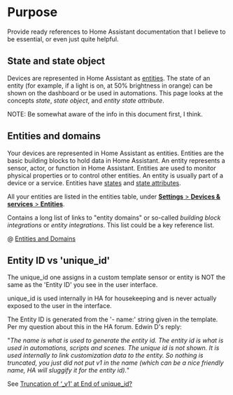 # Purpose

Provide ready references to Home Assistant documentation that I believe to be essential, or even just quite helpful.
## State and state object

Devices are represented in Home Assistant as [entities](https://www.home-assistant.io/docs/configuration/entities_domains/). The state of an entity (for example, if a light is on, at 50% brightness in orange) can be shown on the dashboard or be used in automations. This page looks at the concepts _state_, _state object_, and _entity state attribute_.

NOTE: Be somewhat aware of the info in this document first, I think.

## Entities and domains

Your devices are represented in Home Assistant as entities. Entities are the basic building blocks to hold data in Home Assistant. An entity represents a sensor[](https://www.home-assistant.io/integrations/sensor/), actor, or function in Home Assistant. Entities are used to monitor physical properties or to control other entities. An entity is usually part of a device or a service[](https://www.home-assistant.io/docs/scripts/perform-actions/). Entities have [states](https://www.home-assistant.io/docs/configuration/state_object/) and [state attributes](https://www.home-assistant.io/docs/configuration/state_object/#about-entity-state-attributes).

All your entities are listed in the entities table, under [**Settings** > **Devices & services** > **Entities**](https://my.home-assistant.io/redirect/entities).

Contains a long list of links to "entity domains"  or so-called  _building block integrations_ or _entity integrations_. This list could be a key reference list.

@ [Entities and Domains](https://www.home-assistant.io/docs/configuration/entities_domains/)

## Entity ID vs 'unique_id'

The unique_id one assigns in a custom template sensor or entity is NOT the same as the 'Entity ID' you see in the user interface.

unique_id is used internally in HA for housekeeping and is never actually exposed to the user in the interface.

The Entity ID is generated from the '- name:' string given in the template. Per my question about this in the HA forum. Edwin D's reply:

"*The name is what is used to generate the entity id. The entity id is what is used in automations, scripts and scenes. The unique id is not shown. It is used internally to link customization data to the entity. So nothing is truncated, you just did not put v1 in the name (which can be a nice friendly name, HA will sluggify it for the entity id).*"

See [Truncation of ‘_v1’ at End of unique_id?](https://community.home-assistant.io/t/truncation-of-v1-at-end-of-unique-id/827285)

